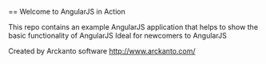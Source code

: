 == Welcome to AngularJS in Action

This repo contains an example AngularJS application that helps to show the basic functionality of AngularJS
Ideal for newcomers to AngularJS

Created by Arckanto software
http://www.arckanto.com/
